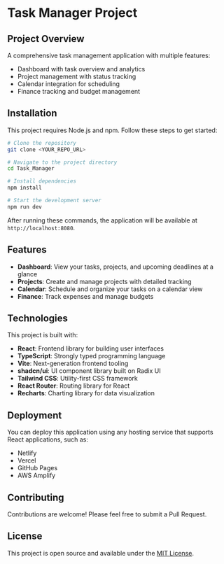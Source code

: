 # Task Manager Project

## Project Overview

A comprehensive task management application with multiple features:
- Dashboard with task overview and analytics
- Project management with status tracking
- Calendar integration for scheduling
- Finance tracking and budget management

## Installation

This project requires Node.js and npm. Follow these steps to get started:

```sh
# Clone the repository
git clone <YOUR_REPO_URL>

# Navigate to the project directory
cd Task_Manager

# Install dependencies
npm install

# Start the development server
npm run dev
```

After running these commands, the application will be available at `http://localhost:8080`.

## Features

- **Dashboard**: View your tasks, projects, and upcoming deadlines at a glance
- **Projects**: Create and manage projects with detailed tracking
- **Calendar**: Schedule and organize your tasks on a calendar view
- **Finance**: Track expenses and manage budgets

## Technologies

This project is built with:

- **React**: Frontend library for building user interfaces
- **TypeScript**: Strongly typed programming language
- **Vite**: Next-generation frontend tooling
- **shadcn/ui**: UI component library built on Radix UI
- **Tailwind CSS**: Utility-first CSS framework
- **React Router**: Routing library for React
- **Recharts**: Charting library for data visualization

## Deployment

You can deploy this application using any hosting service that supports React applications, such as:

- Netlify
- Vercel
- GitHub Pages
- AWS Amplify

## Contributing

Contributions are welcome! Please feel free to submit a Pull Request.

## License

This project is open source and available under the [MIT License](LICENSE).
